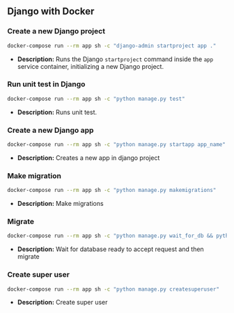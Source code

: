 ## Django with Docker

### Create a new Django project

```bash
docker-compose run --rm app sh -c "django-admin startproject app ."
```

- **Description:** Runs the Django `startproject` command inside the `app` service container, initializing a new Django project.

### Run unit test in Django

```bash
docker-compose run --rm app sh -c "python manage.py test"
```

- **Description:** Runs unit test.

### Create a new Django app

```bash
docker-compose run --rm app sh -c "python manage.py startapp app_name"
```

- **Description:** Creates a new app in django project

### Make migration

```bash
docker-compose run --rm app sh -c "python manage.py makemigrations"
```

- **Description:** Make migrations

### Migrate

```bash
docker-compose run --rm app sh -c "python manage.py wait_for_db && python manage.py migrate"
```

- **Description:** Wait for database ready to accept request and then migrate

### Create super user

```bash
docker-compose run --rm app sh -c "python manage.py createsuperuser"
```

- **Description:** Create super user
